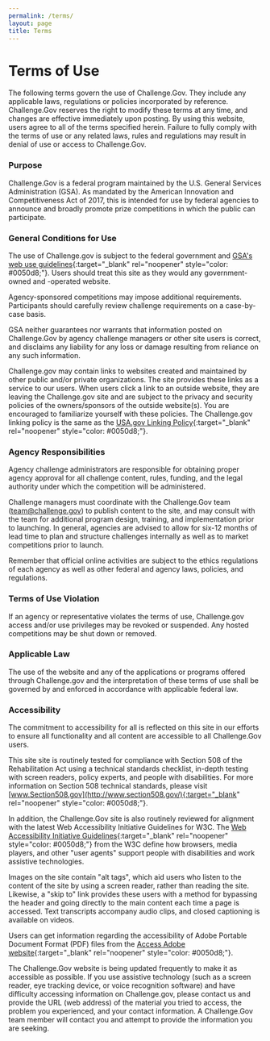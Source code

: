 ```yaml
---
permalink: /terms/
layout: page
title: Terms
---
```


# Terms of Use

The following terms govern the use of Challenge.Gov. They include any applicable laws, regulations or policies incorporated by reference. Challenge.Gov reserves the right to modify these terms at any time, and changes are effective immediately upon posting. By using this website, users agree to all of the terms specified herein. Failure to fully comply with the terms of use or any related laws, rules and regulations may result in denial of use or access to Challenge.Gov.

### Purpose

Challenge.Gov is a federal program maintained by the U.S. General Services Administration (GSA). As mandated by the American Innovation and Competitiveness Act of 2017, this is intended for use by federal agencies to announce and broadly promote prize competitions in which the public can participate. 

### General Conditions for Use

The use of Challenge.gov is subject to the federal government and [GSA's web use guidelines](https://www.gsa.gov/using-the-gsagov-website){:target="_blank" rel="noopener" style="color: #0050d8;"}. Users should treat this site as they would any government-owned and -operated website.

Agency-sponsored competitions may impose additional requirements. Participants should carefully review challenge requirements on a case-by-case basis.

GSA neither guarantees nor warrants that information posted on Challenge.Gov by agency challenge managers or other site users is correct, and disclaims any liability for any loss or damage resulting from reliance on any such information.

Challenge.gov may contain links to websites created and maintained by other public and/or private organizations. The site provides these links as a service to our users. When users click a link to an outside website, they are leaving the Challenge.gov site and are subject to the privacy and security policies of the owners/sponsors of the outside website(s). You are encouraged to familiarize yourself with these policies. The Challenge.gov linking policy is the same as the [USA.gov Linking Policy](https://www.usa.gov/linking-policy){:target="_blank" rel="noopener" style="color: #0050d8;"}.

### Agency Responsibilities

Agency challenge administrators are responsible for obtaining proper agency approval for all challenge content, rules, funding, and the legal authority under which the competition will be administered.

Challenge managers must coordinate with the Challenge.Gov team ([team@challenge.gov](mailto:team@challenge.gov)) to publish content to the site, and may consult with the team for additional program design, training, and implementation prior to launching. In general, agencies are advised to allow for six-12 months of lead time to plan and structure challenges internally as well as to market competitions prior to launch. 

Remember that official online activities are subject to the ethics regulations of each agency as well as other federal and agency laws, policies, and regulations.

### Terms of Use Violation

If an agency or representative violates the terms of use, Challenge.gov access and/or use privileges may be revoked or suspended. Any hosted competitions may be shut down or removed.

### Applicable Law

The use of the website and any of the applications or programs offered through Challenge.gov and the interpretation of these terms of use shall be governed by and enforced in accordance with applicable federal law.

### Accessibility

The commitment to accessibility for all is reflected on this site in our efforts to ensure all functionality and all content are accessible to all Challenge.Gov users.

This site site is routinely tested for compliance with Section 508 of the Rehabilitation Act using a technical standards checklist, in-depth testing with screen readers, policy experts, and people with disabilities. For more information on Section 508 technical standards, please visit [www.Section508.gov](http://www.section508.gov/){:target="_blank" rel="noopener" style="color: #0050d8;"}.

In addition, the Challenge.Gov site is also routinely reviewed for alignment with the latest Web Accessibility Initiative Guidelines for W3C. The [Web Accessibility Initiative Guidelines](https://www.w3.org/WAI/){:target="_blank" rel="noopener" style="color: #0050d8;"} from the W3C define how browsers, media players, and other "user agents" support people with disabilities and work assistive technologies.

Images on the site contain "alt tags", which aid users who listen to the content of the site by using a screen reader, rather than reading the site. Likewise, a "skip to" link provides these users with a method for bypassing the header and going directly to the main content each time a page is accessed. Text transcripts accompany audio clips, and closed captioning is available on videos.

Users can get information regarding the accessibility of Adobe Portable Document Format (PDF) files from the [Access Adobe website](https://www.adobe.com/accessibility.html){:target="_blank" rel="noopener" style="color: #0050d8;"}.

The Challenge.Gov website is being updated frequently to make it as accessible as possible. If you use assistive technology (such as a screen reader, eye tracking device, or voice recognition software) and have difficulty accessing information on Challenge.gov, please contact us and provide the URL (web address) of the material you tried to access, the problem you experienced, and your contact information. A Challenge.Gov team member will contact you and attempt to provide the information you are seeking.
